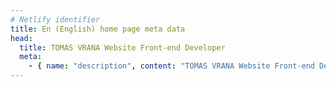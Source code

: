 ```yaml
---
# Netlify identifier
title: En (English) home page meta data
head:
  title: TOMAS VRANA Website Front-end Developer
  meta:
    - { name: "description", content: "TOMAS VRANA Website Front-end Developer", file: "" }
---
```

